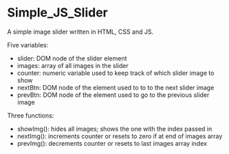 # Simple_JS_Slider
<p>A simple image slider written in HTML, CSS and JS.<p>

<p>
Five variables:
  <ul>
    <li>slider: DOM node of the slider element</li>
    <li>images: array of all images in the slider</li>
    <li>counter: numeric variable used to keep track of which slider image to show</li>
    <li>nextBtn: DOM node of the element used to to to the next slider image</li>
    <li>prevBtn: DOM node of the element used to go to the previous slider image</li>
  </ul>
</p>

<p>
Three functions:
  <ul>
    <li>showImg(): hides all images; shows the one with the index passed in</li>
    <li>nextImg(): increments counter or resets to zero if at end of images array</li>
    <li>prevImg(): decrements counter or resets to last images array index</li>
  </ul>
</p>
